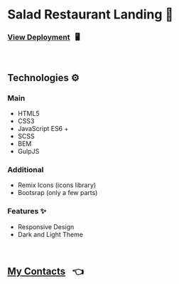 # Salad Restaurant Landing 🥗

### [View Deployment](https://alexandrspevakov.github.io/restaurant-landing/) &nbsp; 🖥️

<br/>

## Technologies ⚙️

### Main

- HTML5
- CSS3
- JavaScript ES6 +
- SCSS
- BEM
- GulpJS

### Additional

- Remix Icons (icons library)
- Bootsrap (only a few parts)

### Features ✨

- Responsive Design
- Dark and Light Theme

<br/>

## [My Contacts](https://github.com/AlexandrSpevakov#contact-me) &nbsp; 👈
